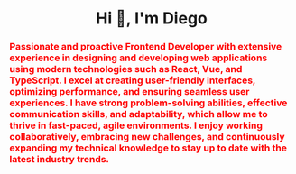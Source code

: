 <h1 align="center">Hi 👋, I'm Diego</h1>
<h3 align="left" style="color:red">Passionate and proactive Frontend Developer with extensive experience in designing and developing web applications using modern technologies such as React, Vue, and TypeScript. I excel at creating user-friendly interfaces, optimizing performance, and ensuring seamless user experiences. I have strong problem-solving abilities, effective communication skills, and adaptability, which allow me to thrive in fast-paced, agile environments. I enjoy working collaboratively, embracing new challenges, and continuously expanding my technical knowledge to stay up to date with the latest industry trends.</h3>




